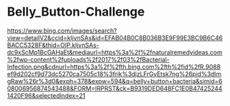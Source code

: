 # Belly_Button-Challenge

https://www.bing.com/images/search?view=detailV2&ccid=kIjvnSAs&id=EFAB04B0C8B036B3E9F99E3BC9B6C46BACC5328F&thid=OIP.kIjvnSAs-dc9xScMp1BcGAHaEt&mediaurl=https%3a%2f%2fnaturalremedyideas.com%2fwp-content%2fuploads%2f2017%2f03%2fBacterial-Infection.png&cdnurl=https%3a%2f%2fth.bing.com%2fth%2fid%2fR.9088ef9d202cf9d73dc5270ca7505c18%3frik%3djzLFrGvEtsk7ng%26pid%3dImgRaw%26r%3d0&exph=378&expw=594&q=belly+button+bacteria&simid=608006956874543488&FORM=IRPRST&ck=B9319DED648FC1E0B474252441420F96&selectedIndex=21
